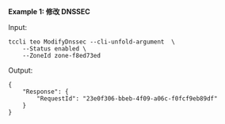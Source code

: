 **Example 1: 修改 DNSSEC**



Input: 

```
tccli teo ModifyDnssec --cli-unfold-argument  \
    --Status enabled \
    --ZoneId zone-f8ed73ed
```

Output: 
```
{
    "Response": {
        "RequestId": "23e0f306-bbeb-4f09-a06c-f0fcf9eb89df"
    }
}
```

